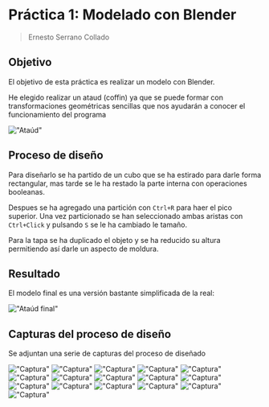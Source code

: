# Práctica 1: Modelado con Blender

> Ernesto Serrano Collado

## Objetivo

El objetivo de esta práctica es realizar un modelo con Blender.

He elegido realizar un ataud (coffin) ya que se puede formar con transformaciones geométricas sencillas que nos ayudarán a conocer el funcionamiento del programa

!["Ataúd"](p1_real.jpg)

## Proceso de diseño

Para diseñarlo se ha partido de un cubo que se ha estirado para darle forma rectangular, mas tarde se le ha restado la parte interna con operaciones booleanas.

Despues se ha agregado una partición con `Ctrl+R` para haer el pico superior. Una vez particionado se han seleccionado ambas aristas con `Ctrl+Click` y pulsando `S` se le ha cambiado le tamaño.

Para la tapa se ha duplicado el objeto y se ha reducido su altura permitiendo así darle un aspecto de moldura.

## Resultado

El modelo final es una versión bastante simplificada de la real:

!["Ataúd final"](p1_final.png)


## Capturas del proceso de diseño

Se adjuntan una serie de capturas del proceso de diseñado

!["Captura"](screenshots/screenshot1.png)
!["Captura"](screenshots/screenshot2.png)
!["Captura"](screenshots/screenshot3.png)
!["Captura"](screenshots/screenshot4.png)
!["Captura"](screenshots/screenshot5.png)
!["Captura"](screenshots/screenshot6.png)
!["Captura"](screenshots/screenshot7.png)
!["Captura"](screenshots/screenshot8.png)
!["Captura"](screenshots/screenshot9.png)
!["Captura"](screenshots/screenshot10.png)
!["Captura"](screenshots/screenshot11.png)
!["Captura"](screenshots/screenshot12.png)
!["Captura"](screenshots/screenshot13.png)
!["Captura"](screenshots/screenshot14.png)
!["Captura"](screenshots/screenshot15.png)
!["Captura"](screenshots/screenshot16.png)